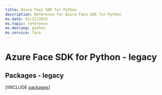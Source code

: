 ```yaml
---
title: Azure Face SDK for Python
description: Reference for Azure Face SDK for Python
ms.date: 01/22/2025
ms.topic: reference
ms.devlang: python
ms.service: face
---
```

# Azure Face SDK for Python - legacy
## Packages - legacy
[!INCLUDE [packages](face-index.md)]